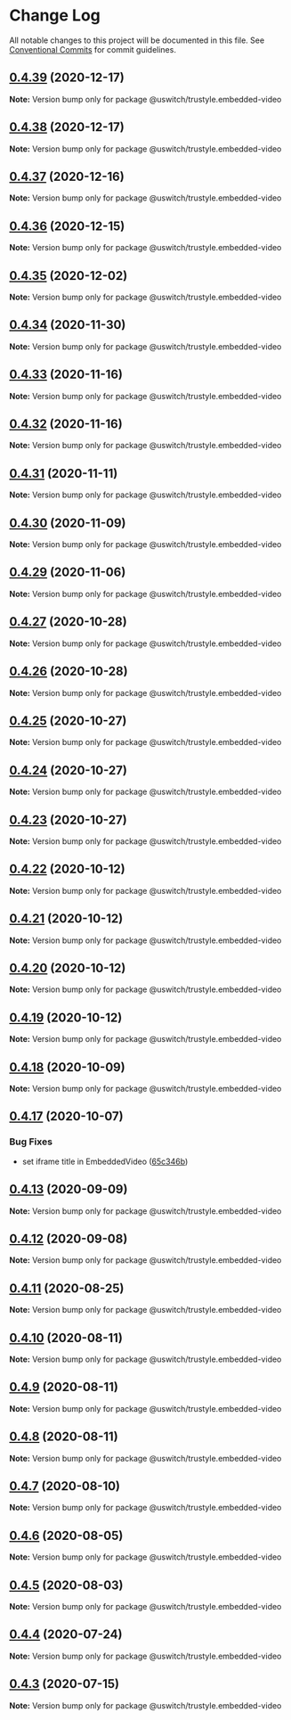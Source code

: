 # Change Log

All notable changes to this project will be documented in this file.
See [Conventional Commits](https://conventionalcommits.org) for commit guidelines.

## [0.4.39](https://github.com/uswitch/trustyle/compare/@uswitch/trustyle.embedded-video@0.4.37...@uswitch/trustyle.embedded-video@0.4.39) (2020-12-17)

**Note:** Version bump only for package @uswitch/trustyle.embedded-video





## [0.4.38](https://github.com/uswitch/trustyle/compare/@uswitch/trustyle.embedded-video@0.4.37...@uswitch/trustyle.embedded-video@0.4.38) (2020-12-17)

**Note:** Version bump only for package @uswitch/trustyle.embedded-video





## [0.4.37](https://github.com/uswitch/trustyle/compare/@uswitch/trustyle.embedded-video@0.4.36...@uswitch/trustyle.embedded-video@0.4.37) (2020-12-16)

**Note:** Version bump only for package @uswitch/trustyle.embedded-video





## [0.4.36](https://github.com/uswitch/trustyle/compare/@uswitch/trustyle.embedded-video@0.4.35...@uswitch/trustyle.embedded-video@0.4.36) (2020-12-15)

**Note:** Version bump only for package @uswitch/trustyle.embedded-video





## [0.4.35](https://github.com/uswitch/trustyle/compare/@uswitch/trustyle.embedded-video@0.4.34...@uswitch/trustyle.embedded-video@0.4.35) (2020-12-02)

**Note:** Version bump only for package @uswitch/trustyle.embedded-video





## [0.4.34](https://github.com/uswitch/trustyle/compare/@uswitch/trustyle.embedded-video@0.4.33...@uswitch/trustyle.embedded-video@0.4.34) (2020-11-30)

**Note:** Version bump only for package @uswitch/trustyle.embedded-video






## [0.4.33](https://github.com/uswitch/trustyle/compare/@uswitch/trustyle.embedded-video@0.4.32...@uswitch/trustyle.embedded-video@0.4.33) (2020-11-16)

**Note:** Version bump only for package @uswitch/trustyle.embedded-video





## [0.4.32](https://github.com/uswitch/trustyle/compare/@uswitch/trustyle.embedded-video@0.4.31...@uswitch/trustyle.embedded-video@0.4.32) (2020-11-16)

**Note:** Version bump only for package @uswitch/trustyle.embedded-video





## [0.4.31](https://github.com/uswitch/trustyle/compare/@uswitch/trustyle.embedded-video@0.4.30...@uswitch/trustyle.embedded-video@0.4.31) (2020-11-11)

**Note:** Version bump only for package @uswitch/trustyle.embedded-video





## [0.4.30](https://github.com/uswitch/trustyle/compare/@uswitch/trustyle.embedded-video@0.4.29...@uswitch/trustyle.embedded-video@0.4.30) (2020-11-09)

**Note:** Version bump only for package @uswitch/trustyle.embedded-video





## [0.4.29](https://github.com/uswitch/trustyle/compare/@uswitch/trustyle.embedded-video@0.4.28...@uswitch/trustyle.embedded-video@0.4.29) (2020-11-06)

**Note:** Version bump only for package @uswitch/trustyle.embedded-video





## [0.4.27](https://github.com/uswitch/trustyle/compare/@uswitch/trustyle.embedded-video@0.4.26...@uswitch/trustyle.embedded-video@0.4.27) (2020-10-28)

**Note:** Version bump only for package @uswitch/trustyle.embedded-video





## [0.4.26](https://github.com/uswitch/trustyle/compare/@uswitch/trustyle.embedded-video@0.4.25...@uswitch/trustyle.embedded-video@0.4.26) (2020-10-28)

**Note:** Version bump only for package @uswitch/trustyle.embedded-video





## [0.4.25](https://github.com/uswitch/trustyle/compare/@uswitch/trustyle.embedded-video@0.4.24...@uswitch/trustyle.embedded-video@0.4.25) (2020-10-27)

**Note:** Version bump only for package @uswitch/trustyle.embedded-video





## [0.4.24](https://github.com/uswitch/trustyle/compare/@uswitch/trustyle.embedded-video@0.4.23...@uswitch/trustyle.embedded-video@0.4.24) (2020-10-27)

**Note:** Version bump only for package @uswitch/trustyle.embedded-video





## [0.4.23](https://github.com/uswitch/trustyle/compare/@uswitch/trustyle.embedded-video@0.4.22...@uswitch/trustyle.embedded-video@0.4.23) (2020-10-27)

**Note:** Version bump only for package @uswitch/trustyle.embedded-video





## [0.4.22](https://github.com/uswitch/trustyle/compare/@uswitch/trustyle.embedded-video@0.4.20...@uswitch/trustyle.embedded-video@0.4.22) (2020-10-12)

**Note:** Version bump only for package @uswitch/trustyle.embedded-video





## [0.4.21](https://github.com/uswitch/trustyle/compare/@uswitch/trustyle.embedded-video@0.4.20...@uswitch/trustyle.embedded-video@0.4.21) (2020-10-12)

**Note:** Version bump only for package @uswitch/trustyle.embedded-video





## [0.4.20](https://github.com/uswitch/trustyle/compare/@uswitch/trustyle.embedded-video@0.4.18...@uswitch/trustyle.embedded-video@0.4.20) (2020-10-12)

**Note:** Version bump only for package @uswitch/trustyle.embedded-video





## [0.4.19](https://github.com/uswitch/trustyle/compare/@uswitch/trustyle.embedded-video@0.4.18...@uswitch/trustyle.embedded-video@0.4.19) (2020-10-12)

**Note:** Version bump only for package @uswitch/trustyle.embedded-video





## [0.4.18](https://github.com/uswitch/trustyle/compare/@uswitch/trustyle.embedded-video@0.4.17...@uswitch/trustyle.embedded-video@0.4.18) (2020-10-09)

**Note:** Version bump only for package @uswitch/trustyle.embedded-video






## [0.4.17](https://github.com/uswitch/trustyle/compare/@uswitch/trustyle.embedded-video@0.4.16...@uswitch/trustyle.embedded-video@0.4.17) (2020-10-07)


### Bug Fixes

* set iframe title in EmbeddedVideo ([65c346b](https://github.com/uswitch/trustyle/commit/65c346b))





## [0.4.13](https://github.com/uswitch/trustyle/compare/@uswitch/trustyle.embedded-video@0.4.12...@uswitch/trustyle.embedded-video@0.4.13) (2020-09-09)

**Note:** Version bump only for package @uswitch/trustyle.embedded-video





## [0.4.12](https://github.com/uswitch/trustyle/compare/@uswitch/trustyle.embedded-video@0.4.11...@uswitch/trustyle.embedded-video@0.4.12) (2020-09-08)

**Note:** Version bump only for package @uswitch/trustyle.embedded-video





## [0.4.11](https://github.com/uswitch/trustyle/compare/@uswitch/trustyle.embedded-video@0.4.10...@uswitch/trustyle.embedded-video@0.4.11) (2020-08-25)

**Note:** Version bump only for package @uswitch/trustyle.embedded-video





## [0.4.10](https://github.com/uswitch/trustyle/compare/@uswitch/trustyle.embedded-video@0.4.9...@uswitch/trustyle.embedded-video@0.4.10) (2020-08-11)

**Note:** Version bump only for package @uswitch/trustyle.embedded-video





## [0.4.9](https://github.com/uswitch/trustyle/compare/@uswitch/trustyle.embedded-video@0.4.8...@uswitch/trustyle.embedded-video@0.4.9) (2020-08-11)

**Note:** Version bump only for package @uswitch/trustyle.embedded-video





## [0.4.8](https://github.com/uswitch/trustyle/compare/@uswitch/trustyle.embedded-video@0.4.7...@uswitch/trustyle.embedded-video@0.4.8) (2020-08-11)

**Note:** Version bump only for package @uswitch/trustyle.embedded-video





## [0.4.7](https://github.com/uswitch/trustyle/compare/@uswitch/trustyle.embedded-video@0.4.4...@uswitch/trustyle.embedded-video@0.4.7) (2020-08-10)

**Note:** Version bump only for package @uswitch/trustyle.embedded-video





## [0.4.6](https://github.com/uswitch/trustyle/compare/@uswitch/trustyle.embedded-video@0.4.4...@uswitch/trustyle.embedded-video@0.4.6) (2020-08-05)

**Note:** Version bump only for package @uswitch/trustyle.embedded-video





## [0.4.5](https://github.com/uswitch/trustyle/compare/@uswitch/trustyle.embedded-video@0.4.4...@uswitch/trustyle.embedded-video@0.4.5) (2020-08-03)

**Note:** Version bump only for package @uswitch/trustyle.embedded-video





## [0.4.4](https://github.com/uswitch/trustyle/compare/@uswitch/trustyle.embedded-video@0.4.3...@uswitch/trustyle.embedded-video@0.4.4) (2020-07-24)

**Note:** Version bump only for package @uswitch/trustyle.embedded-video





## [0.4.3](https://github.com/uswitch/trustyle/compare/@uswitch/trustyle.embedded-video@0.4.2...@uswitch/trustyle.embedded-video@0.4.3) (2020-07-15)

**Note:** Version bump only for package @uswitch/trustyle.embedded-video

